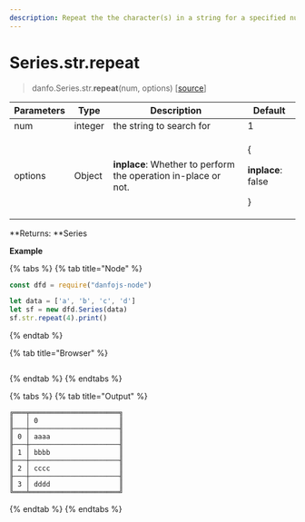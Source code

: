 ```yaml
---
description: Repeat the the character(s) in a string for a specified number of time
---
```


# Series.str.repeat

> danfo.Series.str.**repeat**(num, options)  \[[source](https://github.com/opensource9ja/danfojs/blob/master/danfojs/src/core/strings.js#L205)]

| Parameters | Type    | Description                                                     | Default                                                |
| ---------- | ------- | --------------------------------------------------------------- | ------------------------------------------------------ |
| num        | integer | the string to search for                                        | 1                                                      |
| options    | Object  | **inplace**: Whether to perform the operation in-place or not.  | <p>{</p><p><strong>inplace</strong>: false</p><p>}</p> |

**Returns:  **Series

**Example**

{% tabs %}
{% tab title="Node" %}
```javascript
const dfd = require("danfojs-node")

let data = ['a', 'b', 'c', 'd']
let sf = new dfd.Series(data)
sf.str.repeat(4).print()
```
{% endtab %}

{% tab title="Browser" %}
```
```
{% endtab %}
{% endtabs %}

{% tabs %}
{% tab title="Output" %}
```
╔═══╤══════════════════════╗
║   │ 0                    ║
╟───┼──────────────────────╢
║ 0 │ aaaa                 ║
╟───┼──────────────────────╢
║ 1 │ bbbb                 ║
╟───┼──────────────────────╢
║ 2 │ cccc                 ║
╟───┼──────────────────────╢
║ 3 │ dddd                 ║
╚═══╧══════════════════════╝
```
{% endtab %}
{% endtabs %}

